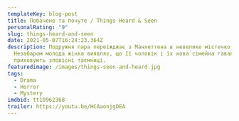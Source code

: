 ```yaml
---
templateKey: blog-post
title: Побачене та почуте / Things Heard & Seen
personalRating: "9"
slug: things-heard-and-seen
date: 2021-05-07T16:24:23.364Z
description: Подружня пара переїжджає з Манхеттена в невелике містечко.
  Незабаром молода жінка виявляє, що її чоловік і їх нова сімейна гавань
  приховують зловісні таємниці.
featuredimage: /images/things-seen-and-heard.jpg
tags:
  - Drama
  - Horror
  - Mystery
imdbid: tt10962368
trailer: https://youtu.be/HCAaonjgDEA
---
```


